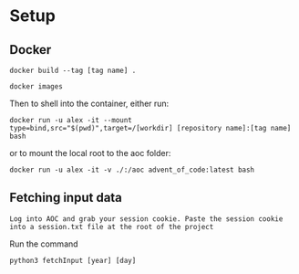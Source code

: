 # Setup

## Docker

```docker build --tag [tag name] .```


```docker images```


Then to shell into the container, either run:

```
docker run -u alex -it --mount type=bind,src="$(pwd)",target=/[workdir] [repository name]:[tag name] bash
```

or to mount the local root to the aoc folder:

```
docker run -u alex -it -v ./:/aoc advent_of_code:latest bash
```

## Fetching input data
```Log into AOC and grab your session cookie. Paste the session cookie into a session.txt file at the root of the project```

Run the command

```
python3 fetchInput [year] [day]
```